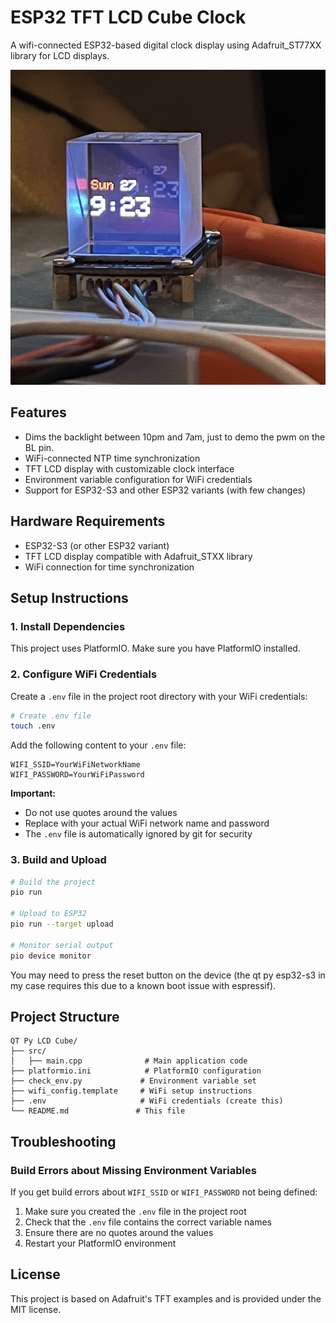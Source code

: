 # ESP32 TFT LCD Cube Clock

A wifi-connected ESP32-based digital clock display using Adafruit_ST77XX library for LCD displays.

![Clock Demo](images/clock.jpg)


## Features

- Dims the backlight between 10pm and 7am, just to demo the pwm on the BL pin. 
- WiFi-connected NTP time synchronization
- TFT LCD display with customizable clock interface
- Environment variable configuration for WiFi credentials
- Support for ESP32-S3 and other ESP32 variants (with few changes)

## Hardware Requirements

- ESP32-S3 (or other ESP32 variant)
- TFT LCD display compatible with Adafruit_STXX library
- WiFi connection for time synchronization

## Setup Instructions

### 1. Install Dependencies

This project uses PlatformIO. Make sure you have PlatformIO installed.

### 2. Configure WiFi Credentials

Create a `.env` file in the project root directory with your WiFi credentials:

```bash
# Create .env file
touch .env
```

Add the following content to your `.env` file:

```
WIFI_SSID=YourWiFiNetworkName
WIFI_PASSWORD=YourWiFiPassword
```

**Important:** 
- Do not use quotes around the values
- Replace with your actual WiFi network name and password
- The `.env` file is automatically ignored by git for security

### 3. Build and Upload

```bash
# Build the project
pio run

# Upload to ESP32
pio run --target upload

# Monitor serial output
pio device monitor
```

You may need to press the reset button on the device (the qt py esp32-s3 in my case requires this due to a known boot issue with espressif).


## Project Structure

```
QT Py LCD Cube/
├── src/
│   ├── main.cpp              # Main application code
├── platformio.ini            # PlatformIO configuration
├── check_env.py             # Environment variable set
├── wifi_config.template     # WiFi setup instructions
├── .env                     # WiFi credentials (create this)
└── README.md               # This file
```

## Troubleshooting

### Build Errors about Missing Environment Variables

If you get build errors about `WIFI_SSID` or `WIFI_PASSWORD` not being defined:

1. Make sure you created the `.env` file in the project root
2. Check that the `.env` file contains the correct variable names
3. Ensure there are no quotes around the values
4. Restart your PlatformIO environment

## License
This project is based on Adafruit's TFT examples and is provided under the MIT license. 